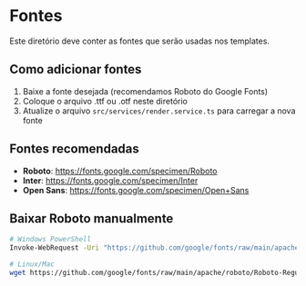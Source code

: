 # Fontes

Este diretório deve conter as fontes que serão usadas nos templates.

## Como adicionar fontes

1. Baixe a fonte desejada (recomendamos Roboto do Google Fonts)
2. Coloque o arquivo .ttf ou .otf neste diretório
3. Atualize o arquivo `src/services/render.service.ts` para carregar a nova fonte

## Fontes recomendadas

- **Roboto**: https://fonts.google.com/specimen/Roboto
- **Inter**: https://fonts.google.com/specimen/Inter
- **Open Sans**: https://fonts.google.com/specimen/Open+Sans

## Baixar Roboto manualmente

```bash
# Windows PowerShell
Invoke-WebRequest -Uri "https://github.com/google/fonts/raw/main/apache/roboto/Roboto-Regular.ttf" -OutFile "Roboto-Regular.ttf"

# Linux/Mac
wget https://github.com/google/fonts/raw/main/apache/roboto/Roboto-Regular.ttf
``` 